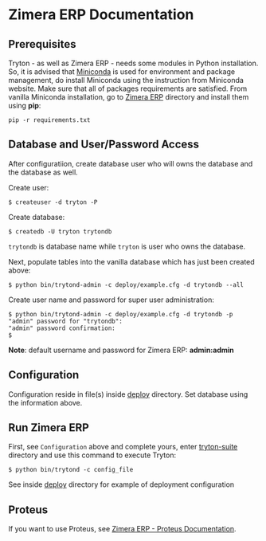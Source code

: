 # Zimera ERP Documentation

## Prerequisites

Tryton - as well as Zimera ERP - needs some modules in Python installation. So, it is advised that [Miniconda](https://conda.io/miniconda.html) is used for environment and package management, do install Miniconda using the instruction from Miniconda website. Make sure that all of packages requirements are satisfied. From vanilla Miniconda installation, go to [Zimera ERP](../tryton-suite/) directory and install them using **pip**:

```
pip -r requirements.txt
```

## Database and User/Password Access

After configuratiion, create database user who will owns the database and the database as well.

Create user:

```
$ createuser -d tryton -P
```

Create database:

```
$ createdb -U tryton trytondb
```

`trytondb` is database name while `tryton` is user who owns the database.

Next, populate tables into the vanilla database which has just been created above:

```
$ python bin/trytond-admin -c deploy/example.cfg -d trytondb --all
```

Create user name and password for super user administration:

```
$ python bin/trytond-admin -c deploy/example.cfg -d trytondb -p
"admin" password for "trytondb": 
"admin" password confirmation: 
$
```

**Note**: default username and password for Zimera ERP: **admin:admin**

## Configuration

Configuration reside in file(s) inside [deploy](../tryton-suite/deploy/) directory. Set database using the information above.


## Run Zimera ERP

First, see `Configuration` above and complete yours, enter [tryton-suite](../tryton-suite/) directory and use this command to execute Tryton:

```
$ python bin/trytond -c config_file
```

See inside [deploy](../tryton-suite/deploy) directory for example of deployment configuration

## Proteus

If you want to use Proteus, see [Zimera ERP - Proteus Documentation](proteus/).

